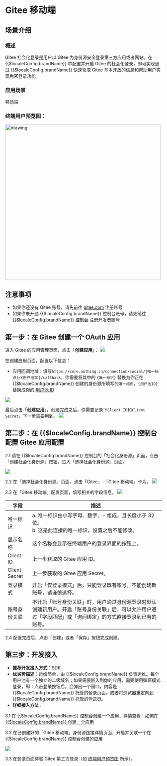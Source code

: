 # Gitee 移动端

<LastUpdated />

## 场景介绍

### 概述

Gitee 社会化登录是用户以 Gitee 为身份源安全登录第三方应用或者网站。在 {{$localeConfig.brandName}} 中配置并开启 Gitee 的社会化登录，即可实现通过 {{$localeConfig.brandName}} 快速获取 Gitee 基本开放的信息和帮助用户实现免密登录功能。

### 应用场景

移动端

### 终端用户预览图：

<img src="./images/gitee_1.png" alt="drawing" width="500"/>

## 注意事项

- 如果你还没有 Gitee 账号，请先前往 [gitee.com](https://gitee.com/signup) 注册账号
- 如果你未开通 {{$localeConfig.brandName}} 控制台账号，请先前往 [{{$localeConfig.brandName}} 控制台](https://authing.cn/) 注册开发者账号

## 第一步：在 Gitee 创建一个 OAuth 应用

进入 Gitee 的应用管理页面，点击「**创建应用**」：
![](./images/step1-1.png)

在创建应用页面，配置以下信息：

- 应用回调地址：填写`https://core.authing.cn/connection/social/{唯一标识}/{用户池ID}/callback`，你需要将其中的 `{唯一标识}` 替换为你正在 {{$localeConfig.brandName}} 创建的身份源所填写的`唯一标识`，`{用户池ID}` 替换成你的 [用户池 ID](/guides/faqs/get-userpool-id-and-secret.md)

![](./images/step1-2.png)

最后点击「**创建应用**」，创建完成之后，你需要记录下`Client ID`和`Client Secret`，下一步需要用到。
![](./images/step1-3.png)

## 第二步：在 {{$localeConfig.brandName}} 控制台配置 Gitee 应用配置

2.1 请在 {{$localeConfig.brandName}} 控制台的「社会化身份源」页面，点击「创建社会化身份源」按钮，进入「选择社会化身份源」页面。

![](./images/create-social-idp.png)

2.2 在「选择社会化身份源」页面，点击「Gitee」-「Gitee 移动端」卡片。
![](./images/add-app-1.png)

2.3 在「Gitee 移动端」配置页面，填写相关的字段信息。
![](./images/add-app-2.png)

| 字段          | 描述|
| ------------- | ------------------ |
| 唯一标识      | a. 唯一标识由小写字母、数字、- 组成，且长度小于 32 位。<br />b. 这是此连接的唯一标识，设置之后不能修改。|
| 显示名称      | 这个名称会显示在终端用户的登录界面的按钮上。  |
| Client ID     | 上一步获取的 Gitee 应用 ID。 |
| Client Secret | 上一步获取的 Gitee 应用 Secret。 |
| 登录模式      | 开启「仅登录模式」后，只能登录既有账号，不能创建新账号，请谨慎选择。 |
| 账号身份关联  | 不开启「账号身份关联」时，用户通过身份源登录时默认创建新用户。开启「账号身份关联」后，可以允许用户通过「字段匹配」或「询问绑定」的方式直接登录到已有的账号。 |

2.4 配置完成后，点击「创建」或者「保存」按钮完成创建。

## 第三步：开发接入

- **推荐开发接入方式**：SDK
- **优劣势描述**：运维简单，由 {{$localeConfig.brandName}} 负责运维。每个用户池有一个独立的二级域名；如果需要嵌入到你的应用，需要使用弹窗模式登录，即：点击登录按钮后，会弹出一个窗口，内容是 {{$localeConfig.brandName}} 托管的登录页面，或者将浏览器重定向到 {{$localeConfig.brandName}} 托管的登录页。
- **详细接入方法**：

3.1 在 {{$localeConfig.brandName}} 控制台创建一个应用，详情查看：[如何在 {{$localeConfig.brandName}} 创建一个应用](/guides/app-new/create-app/create-app.md)

3.2 在已创建好的「Gitee 移动端」身份源连接详情页面，开启并关联一个在 {{$localeConfig.brandName}} 控制台创建的应用

![](./images/step3.2.png)

3.3 在登录页面体验 Gitee 第三方登录（如 [终端用户预览图](#终端用户预览图) 所示）。


